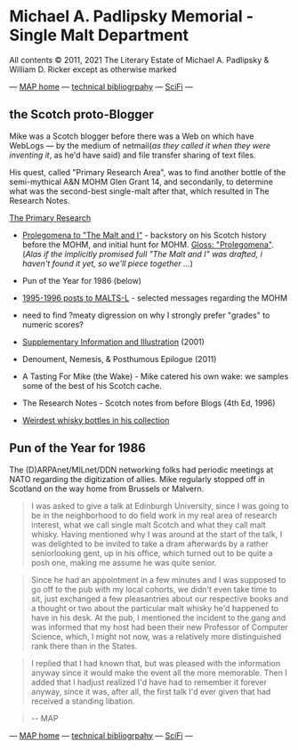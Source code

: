 # Michael A. Padlipsky Memorial - Single Malt Department

All contents &copy; 2011, 2021 The Literary Estate of Michael A. Padlipsky & William D. Ricker
except as otherwise marked

&mdash; [MAP home](../) &mdash; [technical bibliogrpahy](../RFC/) &mdash;  [SciFi](../SciFi/) &mdash; 

## the Scotch proto-Blogger

Mike was a Scotch blogger before there was a Web on which have WebLogs &mdash; by the medium of netmail(*as they called it when they were inventing it*, as he'd have said) and file transfer sharing of text files.

His quest, called &quot;Primary Research Area&quot;, was to find another bottle of the semi-mythical A&N MOHM Glen Grant 14, and secondarily, to determine what was the second-best single-malt after that, which resulted in The Research Notes.

[The Primary Research](.)

* [Prolegomena to "The Malt and I"](./proleg.html) - backstory on his Scotch history before the MOHM, and initial hunt for MOHM. [Gloss: "Prolegomena"](https://www.merriam-webster.com/dictionary/prolegomenon). (*Alas if the implicitly promised full "The Malt and I" was drafted, i haven't found it yet, so we'll piece together ...*)
* Pun of the Year for 1986 (below)
* [1995-1996 posts to MALTS-L](MOHM-on-Malts-L.html) - selected messages regarding the MOHM
* need to find ?meaty digression on why I strongly prefer "grades" to numeric scores?
* [Supplementary Information and Illustration](psuppl.html) (2001)
* Denoument, Nemesis, &amp; Posthumous Epilogue (2011)
* A Tasting For Mike (the Wake) - Mike catered his own wake: we samples some of the best of his Scotch cache.

* The Research Notes - Scotch notes from before Blogs (4th Ed, 1996)

* [Weirdest whisky bottles in his collection](./Mike-Empties-WDA.html)

## Pun of the Year for 1986

The (D)ARPAnet/MILnet/DDN networking folks had periodic meetings at NATO regarding the digitization of allies. Mike regularly stopped off in Scotland on the way home from Brussels or Malvern.

> I was asked to give a talk at Edinburgh University, 
> since I was going to be in the neighborhood to do field 
> work in my real area of research interest, what we call single malt Scotch 
> and what they call malt whisky. 
> Having mentioned why I was around at the start of the talk, 
> I was delighted to be invited to take a dram afterwards by 
> a rather seniorlooking gent, up in his office, 
> which turned out to be quite a posh one, 
> making me assume he was quite senior.

> Since he had an appointment in a few minutes 
> and I was supposed to go off to the pub with my local 
> cohorts, we didn't even take time to sit, 
> just exchanged a few pleasantries about our respective books 
> and a thought	or two about the particular malt whisky he'd happened to have in his desk. 
> At the pub, I mentioned the incident to the gang 
> and was informed that my host had been their new Professor of Computer Science, 
> which, I might not now, was a relatively more distinguished rank there than in the States.

> I replied that I had known that, but was pleased with the information anyway 
> since it would make the event all the more memorable. 
> Then I added that I hadjust realized I'd have had to remember it forever anyway, 
> since it was, after all, the first talk I'd ever given 
> that had received a standing libation.

> -- MAP

&mdash; [MAP home](../) &mdash; [technical bibliogrpahy](../RFC/) &mdash;  [SciFi](../SciFi/) &mdash; 